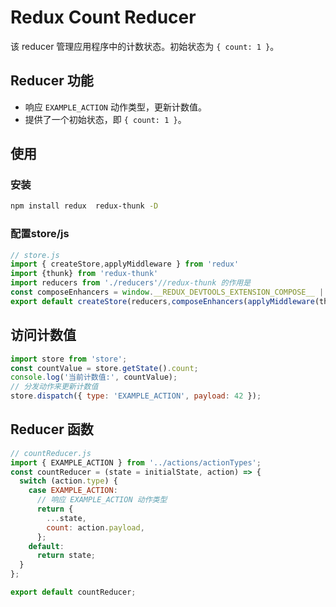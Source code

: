 # Redux Count Reducer

该 reducer 管理应用程序中的计数状态。初始状态为 `{ count: 1 }`。

## Reducer 功能

- 响应 `EXAMPLE_ACTION` 动作类型，更新计数值。
- 提供了一个初始状态，即 `{ count: 1 }`。

## 使用

### 安装

```bash
npm install redux  redux-thunk -D
```
### 配置store/js
```js
// store.js
import { createStore,applyMiddleware } from 'redux'
import {thunk} from 'redux-thunk'
import reducers from './reducers'//redux-thunk 的作用是
const composeEnhancers = window.__REDUX_DEVTOOLS_EXTENSION_COMPOSE__ || compose;
export default createStore(reducers,composeEnhancers(applyMiddleware(thunk)))
```
##  访问计数值
```js
import store from 'store';
const countValue = store.getState().count;
console.log('当前计数值:', countValue);
// 分发动作来更新计数值
store.dispatch({ type: 'EXAMPLE_ACTION', payload: 42 });
```
## Reducer 函数
```js
// countReducer.js
import { EXAMPLE_ACTION } from '../actions/actionTypes';
const countReducer = (state = initialState, action) => {
  switch (action.type) {
    case EXAMPLE_ACTION:
      // 响应 EXAMPLE_ACTION 动作类型
      return {
        ...state,
        count: action.payload,
      };
    default:
      return state;
  }
};

export default countReducer;
